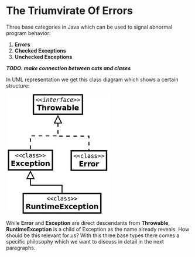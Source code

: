 # The Triumvirate Of Errors

Three base categories in Java which can be used to signal abnormal program behavior:

1. **Errors**
2. **Checked Exceptions**
3. **Unchecked Exceptions**

_**TODO: make connection between cats and clases**_

In UML representation we get this class diagram which shows a certain structure:

![](/assets/UMLexceptions.png)

While **Error** and **Exception** are direct descendants from **Throwable**, **RuntimeException** is a child of Exception as the name already reveals. How should be this relevant for us? With this three base types there comes a specific philosophy which we want to discuss in detail in the next paragraphs.

